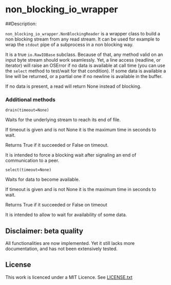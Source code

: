 # non_blocking_io_wrapper

##Description:

`non_blocking_io_wrapper.NonBlockingReader` is a wrapper class to
build a non blocking stream from any read stream. It can be used for
example to wrap the `stdout` pipe of a subprocess in a non blocking way.

It is a true `io.RawIOBase` subclass. Because of that, any method valid
on an input byte stream should work seamlessly. Yet, a line access
(readline, or iterator) will raise an OSError if no data is available at
call time (you can use the `select` method to test/wait for
that condition). If some data is available a line will be returned, or a
partial one if no newline is available in the buffer.

If no data is present, a read will return None instead of blocking.

### Additional methods

    drain(timeout=None)
    
Waits for the underlying stream to reach its end of file.

If timeout is given and is not None it is the maximum time in
seconds to wait.

Returns True if it succeeded or False on timeout.

It is intended to force a blocking wait after signaling an end of
communication to a peer.

    select(timeout=None)
    
Waits for data to become available.

If timeout is given and is not None it is the maximum time in
seconds to wait.

Returns True if it succeeded or False on timeout

It is intended to allow to wait for availability of some data.


## Disclaimer: beta quality

All functionalities are now implemented. Yet it still lacks more
documentation, and has not been extensively tested.

## License

This work is licenced under a MIT Licence. See
[LICENSE.txt](https://raw.githubusercontent.com/s-ball/non_blocking_io_wrapper/master/LICENCE.txt)